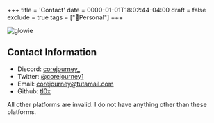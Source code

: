 +++
title = 'Contact'
date = 0000-01-01T18:02:44-04:00
draft = false
exclude = true
tags = ["🧑Personal"]
+++

![glowie](/pics/glowie.png)
## Contact Information
- Discord: [corejourney_](https://discord.com)
- Twitter: [@corejourney1](https://x.com/corejourney1)
- Email: corejourney@tutamail.com
- Github: [tl0x](https://github.com/tl0x)

All other platforms are invalid. I do not have anything other than these platforms.